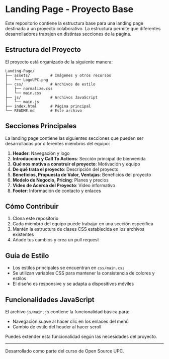 # Landing Page - Proyecto Base

Este repositorio contiene la estructura base para una landing page destinada a un proyecto colaborativo. La estructura permite que diferentes desarrolladores trabajen en distintas secciones de la página.

## Estructura del Proyecto

El proyecto está organizado de la siguiente manera:

```
Landing-Page/
├── assets/         # Imágenes y otros recursos
│   └── LogoUPC.png
├── css/            # Archivos de estilo
│   ├── normalize.css
│   └── main.css
├── js/             # Archivos JavaScript
│   └── main.js
├── index.html      # Página principal
└── README.md       # Este archivo
```

## Secciones Principales

La landing page contiene las siguientes secciones que pueden ser desarrolladas por diferentes miembros del equipo:

1. **Header**: Navegación y logo
2. **Introducción y Call To Actions**: Sección principal de bienvenida
3. **Qué nos motiva a construir el proyecto**: Motivación y equipo
4. **De qué trata el proyecto**: Descripción del proyecto
5. **Beneficios, Propuesta de Valor, Ventajas**: Beneficios del proyecto
6. **Modelo de Negocio, Pricing**: Planes y precios
7. **Video de Acerca del Proyecto**: Video informativo
8. **Footer**: Información de contacto y enlaces

## Cómo Contribuir

1. Clona este repositorio
2. Cada miembro del equipo puede trabajar en una sección específica
3. Mantén la estructura de clases CSS establecida en los archivos existentes
4. Añade tus cambios y crea un pull request

## Guía de Estilo

- Los estilos principales se encuentran en `css/main.css`
- Se utilizan variables CSS para mantener la consistencia de colores y estilos
- El diseño es responsive y se adapta a dispositivos móviles

## Funcionalidades JavaScript

El archivo `js/main.js` contiene la funcionalidad básica para:
- Navegación suave al hacer clic en los enlaces del menú
- Cambio de estilo del header al hacer scroll

Puedes extender esta funcionalidad según las necesidades del proyecto.

---

Desarrollado como parte del curso de Open Source UPC.


